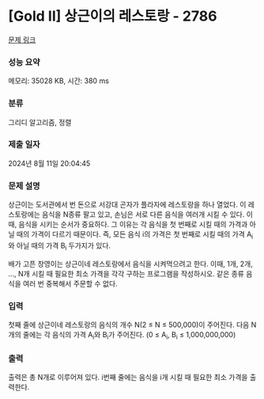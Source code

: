 # [Gold II] 상근이의 레스토랑 - 2786 

[문제 링크](https://www.acmicpc.net/problem/2786) 

### 성능 요약

메모리: 35028 KB, 시간: 380 ms

### 분류

그리디 알고리즘, 정렬

### 제출 일자

2024년 8월 11일 20:04:45

### 문제 설명

<p>상근이는 도서관에서 번 돈으로 서강대 곤자가 플라자에 레스토랑을 하나 열었다. 이 레스토랑에는 음식을 N종류 팔고 있고, 손님은 서로 다른 음식을 여러개 시킬 수 있다. 이때, 음식을 시키는 순서가 중요하다. 그 이유는 각 음식을 첫 번째로 시킬 때의 가격과 아닐 때의 가격이 다르기 때문이다. 즉, 모든 음식 i의 가격은 첫 번째로 시킬 때의 가격 A<sub>i</sub>와 아닐 때의 가격 B<sub>i</sub> 두가지가 있다.</p>

<p>배가 고픈 창영이는 상근이네 레스토랑에서 음식을 시켜먹으려고 한다. 이때, 1개, 2개, ..., N개 시킬 때 필요한 최소 가격을 각각 구하는 프로그램을 작성하시오. 같은 종류 음식을 여러 번 중복해서 주문할 수 없다.</p>

### 입력 

 <p>첫째 줄에 상근이네 레스토랑의 음식의 개수 N(2 ≤ N ≤ 500,000)이 주어진다. 다음 N개의 줄에는 각 음식의 가격 A<sub>i</sub>와 B<sub>i</sub>가 주어진다. (0 ≤ A<sub>i</sub>, B<sub>i</sub> ≤ 1,000,000,000)</p>

### 출력 

 <p>출력은 총 N개로 이루어져 있다. i번째 줄에는 음식을 i개 시킬 때 필요한 최소 가격을 출력한다.</p>

